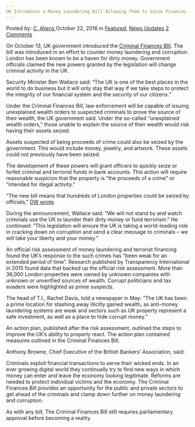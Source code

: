 ```yaml
---
UK Introduces a Money Laundering Bill Allowing Them to Seize Finances
---
```

<article class="post-listing post-15989 post type-post status-publish format-standard has-post-thumbnail hentry  tag-allowing tag-bill tag-finances tag-introduces tag-laundering tag-money tag-seize tag-uk">
    <div class="post-inner">
        <span>Posted by: <a href="https://www.deepdotweb.com/author/caliens/" title="">C. Aliens </a></span>
    <span>October 22, 2016</span>
    <span>in <a href="https://www.deepdotweb.com/category/deepdot-news/" rel="category tag">Featured</a>, <a href="https://www.deepdotweb.com/category/news-updates/" rel="category tag">News Updates</a></span>
    <span><a href="https://www.deepdotweb.com/2016/10/22/uk-introduces-money-laundering-bill-allowing-seize-finances/#comments">2 Comments</a></span>
    </p>
    <div class="clear"></div>
    <div class="entry">
    <p>On October 13, UK government introduced the <a href="http://www.lawgazette.co.uk/news/criminal-finances-bill-to-boost-national-crime-agency-powers/5058327.fullarticle">Criminal Finances BIll</a>. The bill was introduced in an effort to counter money laundering and corruption. London has been known to be a haven for dirty money. Government officials claimed the new powers granted by the legislation will change criminal activity in the UK.</p>
    <p>Security Minister Ben Wallace said: “The UK is one of the best places in the world to do business but it will only stay that way if we take steps to protect the integrity of our financial system and the security of our citizens.”</p>
    <p>Under the Criminal Finances Bill, law enforcement will be capable of issuing unexplained wealth orders to suspected criminals to prove the source of their wealth, the UK government said. Under the so-called “unexplained wealth orders,” those unable to explain the source of their wealth would risk having their assets seized.</p>
    <p>Assets suspected of being proceeds of crime could also be seized by the government. This would include money, jewelry, and artwork. These assets could not previously have been seized.</p>
    <p>The development of these powers will grant officers to quickly seize or forfeit criminal and terrorist funds in bank accounts. This action will require reasonable suspicion that the property is “the proceeds of a crime” or “intended for illegal activity.”</p>
    <p>“The new bill means that hundreds of London properties could be seized by officials,” <a href="http://www.dw.com/en/uk-introduces-criminal-finances-bill-to-tackle-money-laundering-corruption/a-36036848?maca=en-gk_volltext_AppleNews_topstories-16393-xml-atom">DW wrote</a>.</p>
    <p>During the announcement, Wallace said: “We will not stand by and watch criminals use the UK to launder their dirty money or fund terrorism.” He continued: “This legislation will ensure the UK is taking a world-leading role in cracking down on corruption and send a clear message to criminals – we will take your liberty and your money.”</p>
    <p>An official risk assessment of money laundering and terrorist financing found the UK’s response to the such crimes has “been weak for an extended period of time”. Research published by Transparency International in 2015 found data that backed up the official risk assessment. More than 36,000 London properties were owned by unknown companies with unknown or unverified sources of wealth. Corrupt politicians and tax evaders were highlighted as prime suspects.</p>
    <p>The head of T.I., Rachel Davis, told a newspaper in May: &#8220;The UK has been a prime location for stashing away illicitly gained wealth, as anti-money laundering systems are weak and sectors such as UK property represent a safe investment, as well as a place to hide corrupt money.”</p>
    <p>An action plan, published after the risk assessment, outlined the steps to improve the UK’s ability to properly react. The action plan contained measures outlined in the Criminal Finances Bill.</p>
    <p>Anthony Browne, Chief Executive of the British Bankers’ Association, said:</p>
    <p>Criminals exploit financial transactions to serve their wicked ends. In an ever growing digital world they continually try to find new ways in which money can enter and leave the economy looking legitimate. Reforms are needed to protect individual victims and the economy. The Criminal Finances Bill provides an opportunity for the public and private sectors to get ahead of the criminals and clamp down further on money laundering and corruption.</p>
    <p>As with any bill, The Criminal Finances Bill still requires parliamentary approval before becoming a reality.</p>
    </div>
    <span style="display:none"><a href="https://www.deepdotweb.com/tag/allowing/" rel="tag">allowing</a> <a href="https://www.deepdotweb.com/tag/bill/" rel="tag">bill</a> <a href="https://www.deepdotweb.com/tag/finances/" rel="tag">finances</a> <a href="https://www.deepdotweb.com/tag/introduces/" rel="tag">introduces</a> <a href="https://www.deepdotweb.com/tag/laundering/" rel="tag">laundering</a> <a href="https://www.deepdotweb.com/tag/money/" rel="tag">money</a> <a href="https://www.deepdotweb.com/tag/seize/" rel="tag">seize</a> <a href="https://www.deepdotweb.com/tag/uk/" rel="tag">uk</a></span> <span style="display:none" class="updated">2016-10-22</span>
    <div style="display:none" class="vcard author" itemprop="author" itemscope itemtype="http://schema.org/Person"><strong class="fn" itemprop="name"><a href="https://www.deepdotweb.com/author/caliens/" title="Posts by C. Aliens" rel="author">C. Aliens</a></strong></div>
    </div>
</article>

